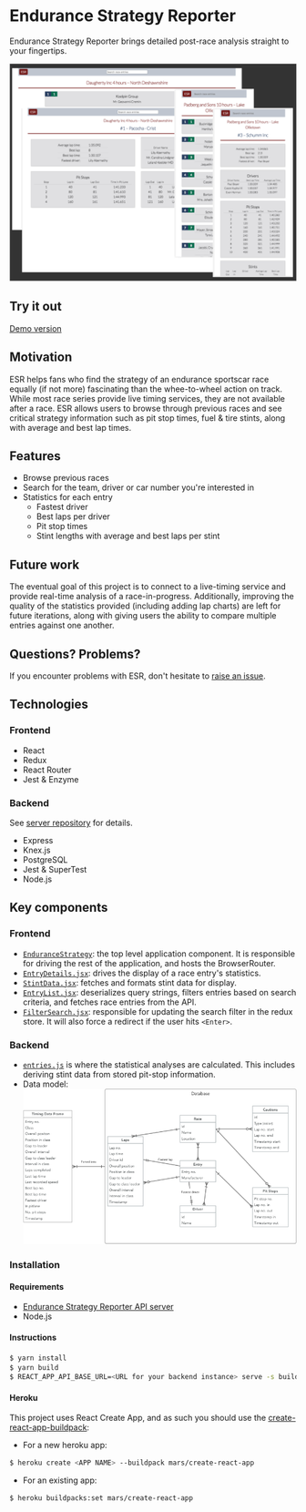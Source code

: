 # Endurance Strategy Reporter

Endurance Strategy Reporter brings detailed post-race analysis straight to your
fingertips.

![A group of ESR screenshots](./docs/screenshots.png)

## Try it out
[Demo version](https://endurance-strategy.herokuapp.com/)

## Motivation
ESR helps fans who find the strategy of an endurance sportscar race equally (if
not more) fascinating than the whee-to-wheel action on track. While most race
series provide live timing services, they are not available after a race. ESR
allows users to browse through previous races and see critical strategy
information such as pit stop times, fuel & tire stints, along with average and best lap times.

## Features

- Browse previous races
- Search for the team, driver or car number you're interested in
- Statistics for each entry
  - Fastest driver
  - Best laps per driver
  - Pit stop times
  - Stint lengths with average and best laps per stint

## Future work
The eventual goal of this project is to connect to a live-timing service and
provide real-time analysis of a race-in-progress. Additionally, improving the
quality of the statistics provided (including adding lap charts) are left for
future iterations, along with giving users the ability to compare multiple
entries against one another.

## Questions? Problems?
If you encounter problems with ESR, don't hesitate to [raise an
issue](https://github.com/aseehra/endurance-strategy/issues/new).

## Technologies
### Frontend
- React
- Redux
- React Router
- Jest & Enzyme

### Backend
See [server repository](https://github.com/aseehra/endurance-strategy-server)
for details.
- Express
- Knex.js
- PostgreSQL
- Jest & SuperTest
- Node.js

## Key components
### Frontend
- [`EnduranceStrategy`](https://github.com/aseehra/endurance-strategy/blob/master/src/containers/EnduranceStrategy/EnduranceStrategy.jsx):
  the top level application component. It is responsible for driving the rest of
  the application, and hosts the BrowserRouter.
- [`EntryDetails.jsx`](https://github.com/aseehra/endurance-strategy/blob/master/src/containers/EntryDetails/EntryDetails.jsx):
  drives the display of a race entry's statistics.
- [`StintData.jsx`](https://github.com/aseehra/endurance-strategy/blob/master/src/containers/StintData/StintData.jsx):
  fetches and formats stint data for display.
- [`EntryList.jsx`]():
  deserializes query strings, filters entries based on search criteria, and
  fetches race entries from the API.
- [`FilterSearch.jsx`](https://github.com/aseehra/endurance-strategy/blob/master/src/containers/FilterSearch/FilterSearch.jsx):
  responsible for updating the search filter in the redux store. It will also
  force a redirect if the user hits `<Enter>`.

### Backend
- [`entries.js`](https://github.com/aseehra/endurance-strategy-server/blob/master/src/db/entries.js)
  is where the statistical analyses are calculated. This includes deriving stint
  data from stored pit-stop information.
- Data model:
  ![Entity Relationship Diagram](./docs/data-model.png)

### Installation
#### Requirements
- [Endurance Strategy Reporter API server](https://github.com/aseehra/endurance-strategy-server)
- Node.js

#### Instructions

```bash
$ yarn install
$ yarn build
$ REACT_APP_API_BASE_URL=<URL for your backend instance> serve -s build
```

#### Heroku

This project uses React Create App, and as such you should use the
[create-react-app-buildpack](https://github.com/mars/create-react-app-buildpack):

- For a new heroku app:
```bash
$ heroku create <APP NAME> --buildpack mars/create-react-app
```
- For an existing app:
```bash
$ heroku buildpacks:set mars/create-react-app
```
